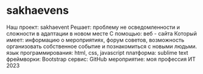 # sakhaevens
Наш проект: sakhaevent
Решает: проблему не осведомленности и сложности в адаптации в новом месте
С помощью: веб - сайта
Который имеет: информацию о мероприятиях, форум советов, возможность организовать собственное событие и познакомиться с новыми людьми.
язык программирования: html, css, javascript
платформа: sublime text
фреймворки: Bootstrap
сервис: GitHub
мероприятие: моя профессия ИТ 2023
